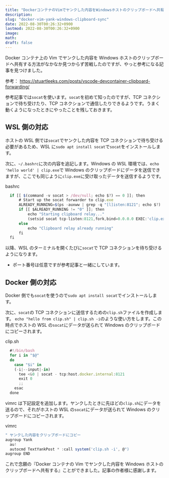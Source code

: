 ```yaml
---
title: "DockerコンテナのVimでヤンクした内容をWindowsホストのクリップボードへ共有する方法"
description:
slug: "docker-vim-yank-windows-clipboard-sync"
date: 2022-08-30T00:26:32+0900
lastmod: 2022-08-30T00:26:32+0900
image:
math:
draft: false
---
```


Docker コンテナ上の Vim でヤンクした内容を Windows ホストのクリップボードへ共有する方法がなかなか見つからず苦戦したのですが、やっと参考になる記事を見つけました。

参考： https://stuartleeks.com/posts/vscode-devcontainer-clipboard-forwarding/

参考記事では`socat`を使います。`socat`を初めて知ったのですが、TCP コネクションで待ち受けたり、TCP コネクションで通信したりできるようです。うまく動くようになったときにやったことを残しておきます。

## WSL 側の対応

ホストの WSL 側では`socat`でヤンクした内容を TCP コネクションで待ち受ける必要があるため、WSL に`sudo apt install socat`で`socat`をインストールします。

次に、`~/.bashrc`に次の内容を追記します。Windows の WSL 環境では、`echo 'hello world' | clip.exe`で Windows のクリップボードにデータを送信できますが、ここでも同じように`clip.exe`に受け取ったデータを送信するようです。

bashrc

```javascript
  if [[ $(command -v socat > /dev/null; echo $?) == 0 ]]; then
      # Start up the socat forwarder to clip.exe
      ALREADY_RUNNING=$(ps -auxww | grep -q "[l]isten:8121"; echo $?)
      if [[ $ALREADY_RUNNING != "0" ]]; then
          echo "Starting clipboard relay..."
          (setsid socat tcp-listen:8121,fork,bind=0.0.0.0 EXEC:'clip.exe' &) > /dev/null 2>&1
      else
          echo "Clipboard relay already running"
      fi
  fi
```

以降、WSL のターミナルを開くたびに`socat`で TCP コネクションを待ち受けるようになります。

- ポート番号は任意ですが参考記事と一緒にしています。

## Docker 側の対応

Docker 側でも`socat`を使うので`sudo apt install socat`でインストールします。

次に、`socat`の TCP コネクションに送信するための`clip.sh`ファイルを作成します。
`echo "hello from clip.sh" | clip.sh -i`のような使い方をします。この時点でホストの WSL の`socat`にデータが送られて Windows のクリップボードにコピーされます。

clip.sh

```javascript
  #!/bin/bash
  for i in "$@"
  do
    case "$i" in
    (-i|--input|-in)
      tee <&0 | socat - tcp:host.docker.internal:8121
      exit 0
      ;;
    esac
  done
```

vimrc は下記設定を追加します。ヤンクしたときに先ほどの`clip.sh`にデータを送るので、それがホストの WSL の`socat`にデータが送られて Windows のクリップボードにコピーされます。

vimrc

```javascript
" ヤンクした内容をクリップボードにコピー
augroup Yank
  au!
  autocmd TextYankPost * :call system('clip.sh -i', @")
augroup END
```

これで念願の『Docker コンテナの Vim でヤンクした内容を Windows ホストのクリップボードへ共有する』ことができました。記事の作者様に感謝します。
